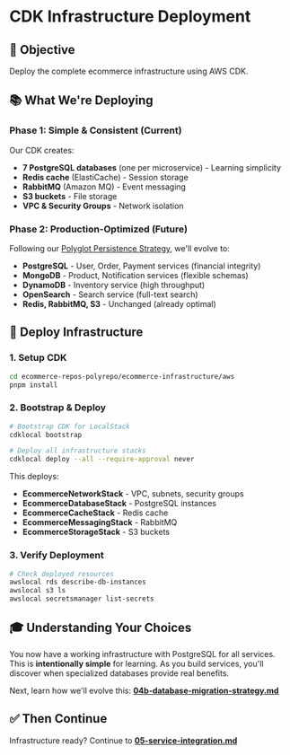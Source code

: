 # CDK Infrastructure Deployment

## 🎯 Objective

Deploy the complete ecommerce infrastructure using AWS CDK.

## 📚 What We're Deploying

### Phase 1: Simple & Consistent (Current)
Our CDK creates:
- **7 PostgreSQL databases** (one per microservice) - Learning simplicity
- **Redis cache** (ElastiCache) - Session storage
- **RabbitMQ** (Amazon MQ) - Event messaging
- **S3 buckets** - File storage
- **VPC & Security Groups** - Network isolation

### Phase 2: Production-Optimized (Future)
Following our [Polyglot Persistence Strategy](../../architecture/polyglot-persistence-strategy.md), we'll evolve to:
- **PostgreSQL** - User, Order, Payment services (financial integrity)
- **MongoDB** - Product, Notification services (flexible schemas) 
- **DynamoDB** - Inventory service (high throughput)
- **OpenSearch** - Search service (full-text search)
- **Redis, RabbitMQ, S3** - Unchanged (already optimal)

## 🔧 Deploy Infrastructure

### 1. Setup CDK
```bash
cd ecommerce-repos-polyrepo/ecommerce-infrastructure/aws
pnpm install
```

### 2. Bootstrap & Deploy
```bash
# Bootstrap CDK for LocalStack
cdklocal bootstrap

# Deploy all infrastructure stacks
cdklocal deploy --all --require-approval never
```

This deploys:
- **EcommerceNetworkStack** - VPC, subnets, security groups
- **EcommerceDatabaseStack** - PostgreSQL instances  
- **EcommerceCacheStack** - Redis cache
- **EcommerceMessagingStack** - RabbitMQ
- **EcommerceStorageStack** - S3 buckets

### 3. Verify Deployment
```bash
# Check deployed resources
awslocal rds describe-db-instances
awslocal s3 ls
awslocal secretsmanager list-secrets
```

## 🎓 Understanding Your Choices

You now have a working infrastructure with PostgreSQL for all services. This is **intentionally simple** for learning. As you build services, you'll discover when specialized databases provide real benefits.

Next, learn how we'll evolve this: **[04b-database-migration-strategy.md](./04b-database-migration-strategy.md)**

## ✅ Then Continue

Infrastructure ready? Continue to **[05-service-integration.md](./05-service-integration.md)**
